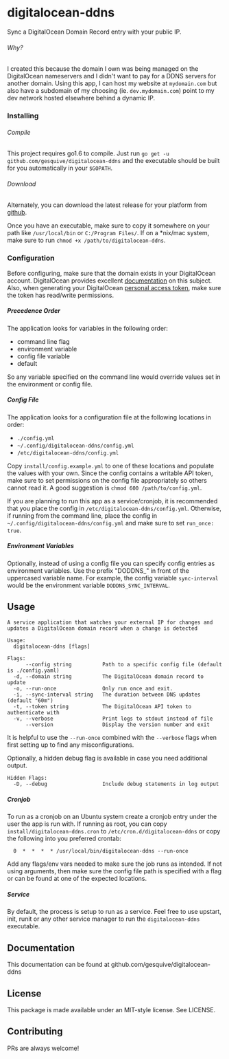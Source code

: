 # digitalocean-ddns

Sync a DigitalOcean Domain Record entry with your public IP.

###### Why?
I created this because the domain I own was being managed on the DigitalOcean nameservers and I didn't want to pay for a DDNS servers for another domain. Using this app, I can host my website at `mydomain.com` but also have a subdomain of my choosing (ie. `dev.mydomain.com`) point to my dev network hosted elsewhere behind a dynamic IP.

### Installing

###### Compile
This project requires go1.6 to compile. Just run `go get -u github.com/gesquive/digitalocean-ddns` and the executable should be built for you automatically in your `$GOPATH`.

###### Download
Alternately, you can download the latest release for your platform from [github](https://github.com/gesquive/digitalocean-ddns/releases).

Once you have an executable, make sure to copy it somewhere on your path like `/usr/local/bin` or `C:/Program Files/`.
If on a \*nix/mac system, make sure to run `chmod +x /path/to/digitalocean-ddns`.

### Configuration

Before configuring, make sure that the domain exists in your DigitalOcean account. DigitalOcean provides excellent [documentation](https://www.digitalocean.com/community/tutorials/how-to-set-up-a-host-name-with-digitalocean) on this subject.
Also, when generating your DigitalOcean [personal access token](https://www.digitalocean.com/community/tutorials/how-to-use-the-digitalocean-api-v2#how-to-generate-a-personal-access-token), make sure the token has read/write permissions.


##### Precedence Order
The application looks for variables in the following order:
 - command line flag
 - environment variable
 - config file variable
 - default

So any variable specified on the command line would override values set in the environment or config file.

##### Config File
The application looks for a configuration file at the following locations in order:
 - `./config.yml`
 - `~/.config/digitalocean-ddns/config.yml`
 - `/etc/digitalocean-ddns/config.yml`

Copy `install/config.example.yml` to one of these locations and populate the values with your own. Since the config contains a writable API token, make sure to set permissions on the config file appropriately so others cannot read it. A good suggestion is `chmod 600 /path/to/config.yml`.

If you are planning to run this app as a service/cronjob, it is recommended that you place the config in `/etc/digitalocean-ddns/config.yml`. Otherwise, if running from the command line, place the config in `~/.config/digitalocean-ddns/config.yml` and make sure to set `run_once: true`.

##### Environment Variables
Optionally, instead of using a config file you can specify config entries as environment variables. Use the prefix "DODDNS_" in front of the uppercased variable name. For example, the config variable `sync-interval` would be the environment variable `DODDNS_SYNC_INTERVAL`.

## Usage

```console
A service application that watches your external IP for changes and updates a DigitalOcean domain record when a change is detected

Usage:
  digitalocean-ddns [flags]

Flags:
      --config string          Path to a specific config file (default is ./config.yaml)
  -d, --domain string          The DigitalOcean domain record to update
  -o, --run-once               Only run once and exit.
  -i, --sync-interval string   The duration between DNS updates (default "60m")
  -t, --token string           The DigitalOcean API token to authenticate with
  -v, --verbose                Print logs to stdout instead of file
      --version                Display the version number and exit
```

It is helpful to use the `--run-once` combined with the `--verbose` flags when first setting up to find any misconfigurations.

Optionally, a hidden debug flag is available in case you need additional output.
```console
Hidden Flags:
  -D, --debug                  Include debug statements in log output
```


##### Cronjob
To run as a cronjob on an Ubuntu system create a cronjob entry under the user the app is run with. If running as root, you can copy `install/digitalocean-ddns.cron` to `/etc/cron.d/digitalocean-ddns` or copy the following into you preferred crontab:
```shell
  0  *  *  *  * /usr/local/bin/digitalocean-ddns --run-once
```

Add any flags/env vars needed to make sure the job runs as intended. If not using arguments, then make sure the config file path is specified with a flag or can be found at one of the expected locations.

##### Service
By default, the process is setup to run as a service. Feel free to use upstart, init, runit or any other service manager to run the `digitalocean-ddns` executable.

<!-- TODO: Write up examples of these various files -->

## Documentation

This documentation can be found at github.com/gesquive/digitalocean-ddns

## License

This package is made available under an MIT-style license. See LICENSE.

## Contributing

PRs are always welcome!
